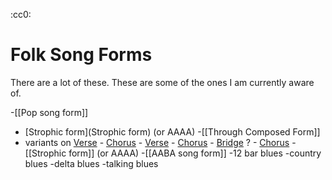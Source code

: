 :cc0:
# Folk Song Forms

There are a lot of these. These are some of the ones I am currently aware of.

-[[Pop song form]]
- [Strophic form](Strophic form) (or AAAA)
-[[Through Composed Form]]
- variants on [Verse](Verse) - [Chorus](Chorus) - [Verse](Verse) - [Chorus](Chorus) - [Bridge](Bridge) ? - [Chorus](Chorus)
-[[Strophic form]] (or AAAA)
-[[AABA song form]]
-12 bar blues
-country blues
-delta blues
-talking blues
